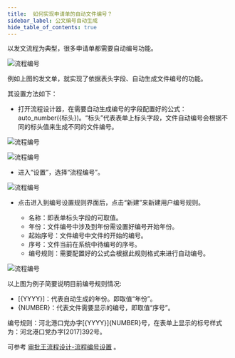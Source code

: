 ```yaml
---
title:  如何实现申请单的自动文件编号？
sidebar_label: 公文编号自动生成
hide_table_of_contents: true
--- 
```


以发文流程为典型，很多申请单都需要自动编号功能。

 ![流程编号](/assets/workflow/autonumber_1.png)

例如上图的发文单，就实现了依据表头字段、自动生成文件编号的功能。

其设置方法如下：

- 打开流程设计器，在需要自动生成编号的字段配置好的公式：auto_number({标头})。“标头”代表表单上标头字段，文件自动编号会根据不同的标头值来生成不同的文件编号。

![流程编号](/assets/workflow/autonumber_2.png)

![流程编号](/assets/workflow/autonumber_3.png)

- 进入“设置”，选择“流程编号”。

![流程编号](/assets/workflow/autonumber_4.png)

- 点击进入到编号设置规则界面后，点击“新建”来新建用户编号规则。

  - 名称：即表单标头字段的可取值。
  - 年份：文件编号中涉及到年份需设置好编号开始年份。
  - 起始序号：文件编号中文件的开始的编号。
  - 序号：文件当前在系统中待编号的序号。
  - 编号规则：需要配置好的公式会根据此规则格式来进行自动编号。

![流程编号](/assets/workflow/autonumber_5.png)

以上图为例子简要说明目前编号规则情况:

  - [{YYYY}]：代表自动生成的年份。即取值“年份”。
  - {NUMBER}：代表文件需要显示的编号，即取值“序号”。

编号规则：河北港口党办字[{YYYY}]{NUMBER}号，在表单上显示的标号样式为：河北港口党办字[2017]392号。

可参考 [审批王流程设计-流程编号设置](/docs/workflow/help/admin_flow#%E6%B5%81%E7%A8%8B%E7%BC%96%E5%8F%B7%E8%AE%BE%E7%BD%AE) 。